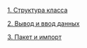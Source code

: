 [1. Структура класса](https://github.com/VaheBard/secondHomeWork/blob/main/structureOfProgramm.md)

[2. Вывод и ввод данных](https://github.com/VaheBard/secondHomeWork/blob/main/consloeRevew.md)

[3. Пакет и импорт](https://github.com/VaheBard/secondHomeWork/blob/main/package%26Import.md)
